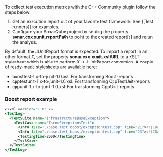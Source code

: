 To collect test execution metrics with the C++ Community plugin follow the steps below:

1. Get an execution report out of your favorite test framework. See [[Test runners]] for examples.
2. Configure your SonarQube project by setting the property **sonar.cxx.xunit.reportPath** to point to the created report[s] and rerun the analysis.

By default, the JUnitReport format is expected. To import a report in an other format _X_, set the property **sonar.cxx.xunit.xsltURL** to a XSLT stylesheet which is able to perform X -> JUnitReport conversion. A couple of ready-made stylesheets are available [here](https://github.com/wenns/sonar-cxx/tree/master/sonar-cxx-plugin/src/main/resources/xsl):

* boosttest-1.x-to-junit-1.0.xsl:       For transforming Boost-reports
* cpptestunit-1.x-to-junit-1.0.xsl:     For transforming CppTestUnit-reports
* cppunit-1.x-to-junit-1.0.xsl:         For transforming CppUnit-reports

### Boost report example

```XML
<?xml version="1.0" ?>
<TestLog>
  <TestSuite name="InfrastructureBaseException">
    <TestCase name="ThrowExceptionsTest">
      <Info file="./base.test.boost/exceptiontest.cpp" line="21"><![CDATA[check 'incorrect exception Exception is caught' passed]]></Info>
      <Info file="./base.test.boost/exceptiontest.cpp" line="23"><![CDATA[check 'incorrect exception LocalException is caught' passed]]></Info>
      <TestingTime>2000</TestingTime>
    </TestCase>
  </TestSuite>
</TestLog>
```